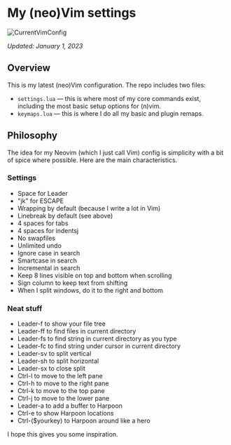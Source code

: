 # My (neo)Vim settings

![CurrentVimConfig](https://cdn-std.droplr.net/files/acc_277166/sOz2YQ)

_Updated: January 1, 2023_

## Overview

This is my latest (neo)Vim configuration. The repo includes two files:

- `settings.lua` — this is where most of my core commands exist, including the most basic setup options for (n)vim.
- `keymaps.lua` — this is where I do all my basic and plugin remaps.

## Philosophy

The idea for my Neovim (which I just call Vim) config is simplicity with a bit of spice where possible. Here are the main characteristics.

### Settings

- Space for Leader
- "jk" for ESCAPE
- Wrapping by default (because I write a lot in Vim)
- Linebreak by default (see above)
- 4 spaces for tabs
- 4 spaces for indentsj
- No swapfiles
- Unlimited undo
- Ignore case in search
- Smartcase in search
- Incremental in search
- Keep 8 lines visible on top and bottom when scrolling
- Sign column to keep text from shifting
- When I split windows, do it to the right and bottom

### Neat stuff

- Leader-f to show your file tree
- Leader-ff to find files in current directory
- Leader-fs to find string in current directory as you type
- Leader-fc to find string under cursor in current directory
- Leader-sv to split vertical
- Leader-sh to split horizontal
- Leader-sx to close split
- Ctrl-l to move to the left pane
- Ctrl-h to move to the right pane
- Ctrl-k to move to the top pane
- Ctrl-j to move to the lower pane
- Leader-a to add a buffer to Harpoon
- Ctrl-e to show Harpoon locations
- Ctrl-($yourkey) to Harpoon around like a hero

I hope this gives you some inspiration.
